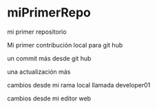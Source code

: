# miPrimerRepo

mi primer repositorio

Mi primer contribución local para git hub

un commit más desde git hub

una actualización más

cambios desde mi rama local llamada developer01

cambios desde mi editor web